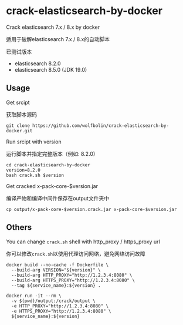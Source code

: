 # crack-elasticsearch-by-docker

Crack elasticsearch 7.x / 8.x by docker

适用于破解elasticsearch 7.x / 8.x的自动脚本

已测试版本
* elasticsearch 8.2.0
* elasticsearch 8.5.0 (JDK 19.0)

## Usage

Get srcipt

获取脚本源码

```shell
git clone https://github.com/wolfbolin/crack-elasticsearch-by-docker.git
```

Run srcipt with version

运行脚本并指定完整版本（例如: 8.2.0)

```shell
cd crack-elasticsearch-by-docker
version=8.2.0
bash crack.sh $version
```

Get cracked x-pack-core-$version.jar

编译产物和编译中间件保存在output文件夹中

```shell
cp output/x-pack-core-$version.crack.jar x-pack-core-$version.jar
```

## Others
You can change `crack.sh` shell with http_proxy / https_proxy url

你可以修改`crack.sh`以使用代理访问网络，避免网络访问故障

```shell
docker build --no-cache -f Dockerfile \
  --build-arg VERSION="${version}" \
  --build-arg HTTP_PROXY="http://1.2.3.4:8080" \
  --build-arg HTTPS_PROXY="http://1.2.3.4:8080" \
  --tag ${service_name}:${version} .

docker run -it --rm \
  -v $(pwd)/output:/crack/output \
  -e HTTP_PROXY="http://1.2.3.4:8080" \
  -e HTTPS_PROXY="http://1.2.3.4:8080" \
  ${service_name}:${version}
```


